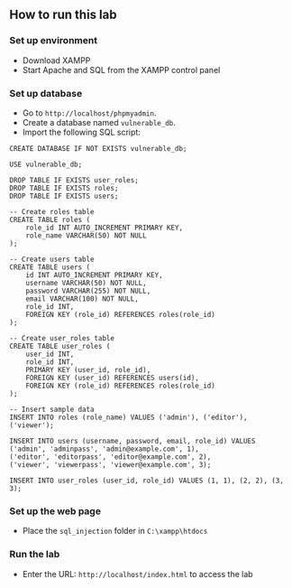 How to run this lab
-----
### Set up environment
- Download XAMPP
- Start Apache and SQL from the XAMPP control panel
### Set up database
- Go to `http://localhost/phpmyadmin`. 
- Create a database named `vulnerable_db`. 
- Import the following SQL script:
```
CREATE DATABASE IF NOT EXISTS vulnerable_db;

USE vulnerable_db;

DROP TABLE IF EXISTS user_roles;
DROP TABLE IF EXISTS roles;
DROP TABLE IF EXISTS users;

-- Create roles table
CREATE TABLE roles (
    role_id INT AUTO_INCREMENT PRIMARY KEY,
    role_name VARCHAR(50) NOT NULL
);

-- Create users table
CREATE TABLE users (
    id INT AUTO_INCREMENT PRIMARY KEY,
    username VARCHAR(50) NOT NULL,
    password VARCHAR(255) NOT NULL,
    email VARCHAR(100) NOT NULL,
    role_id INT,
    FOREIGN KEY (role_id) REFERENCES roles(role_id)
);

-- Create user_roles table
CREATE TABLE user_roles (
    user_id INT,
    role_id INT,
    PRIMARY KEY (user_id, role_id),
    FOREIGN KEY (user_id) REFERENCES users(id),
    FOREIGN KEY (role_id) REFERENCES roles(role_id)
);

-- Insert sample data
INSERT INTO roles (role_name) VALUES ('admin'), ('editor'), ('viewer');

INSERT INTO users (username, password, email, role_id) VALUES
('admin', 'adminpass', 'admin@example.com', 1),
('editor', 'editorpass', 'editor@example.com', 2),
('viewer', 'viewerpass', 'viewer@example.com', 3);

INSERT INTO user_roles (user_id, role_id) VALUES (1, 1), (2, 2), (3, 3);

```
### Set up the web page
- Place the `sql_injection` folder in `C:\xampp\htdocs`
### Run the lab
- Enter the URL: `http://localhost/index.html` to access the lab

